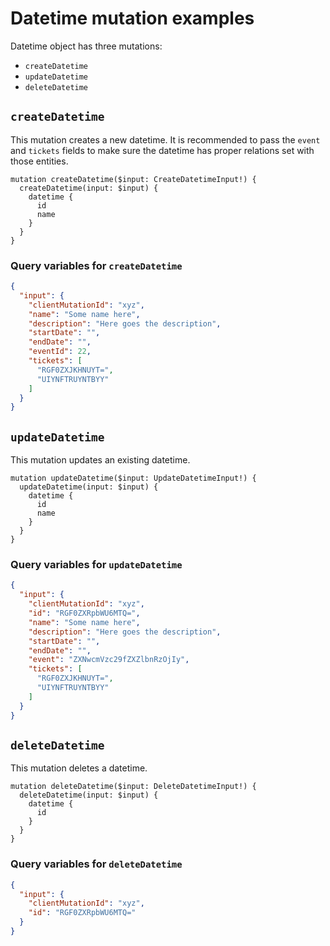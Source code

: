# Datetime mutation examples

Datetime object has three mutations:

- `createDatetime`
- `updateDatetime`
- `deleteDatetime`

## `createDatetime`

This mutation creates a new datetime. It is recommended to pass the `event` and `tickets` fields to make sure the datetime has proper relations set with those entities.

```gql
mutation createDatetime($input: CreateDatetimeInput!) {
  createDatetime(input: $input) {
    datetime {
      id
      name
    }
  }
}
```

### Query variables for `createDatetime`

```json
{
  "input": {
    "clientMutationId": "xyz",
    "name": "Some name here",
    "description": "Here goes the description",
    "startDate": "",
    "endDate": "",
    "eventId": 22,
    "tickets": [
      "RGF0ZXJKHNUYT=",
      "UIYNFTRUYNTBYY"
    ]
  }
}
```

## `updateDatetime`

This mutation updates an existing datetime.

```gql
mutation updateDatetime($input: UpdateDatetimeInput!) {
  updateDatetime(input: $input) {
    datetime {
      id
      name
    }
  }
}
```

### Query variables for `updateDatetime`

```json
{
  "input": {
    "clientMutationId": "xyz",
    "id": "RGF0ZXRpbWU6MTQ=",
    "name": "Some name here",
    "description": "Here goes the description",
    "startDate": "",
    "endDate": "",
    "event": "ZXNwcmVzc29fZXZlbnRzOjIy",
    "tickets": [
      "RGF0ZXJKHNUYT=",
      "UIYNFTRUYNTBYY"
    ]
  }
}
```

## `deleteDatetime`

This mutation deletes a datetime.

```gql
mutation deleteDatetime($input: DeleteDatetimeInput!) {
  deleteDatetime(input: $input) {
    datetime {
      id
    }
  }
}
```

### Query variables for `deleteDatetime`

```json
{
  "input": {
    "clientMutationId": "xyz",
    "id": "RGF0ZXRpbWU6MTQ="
  }
}
```

